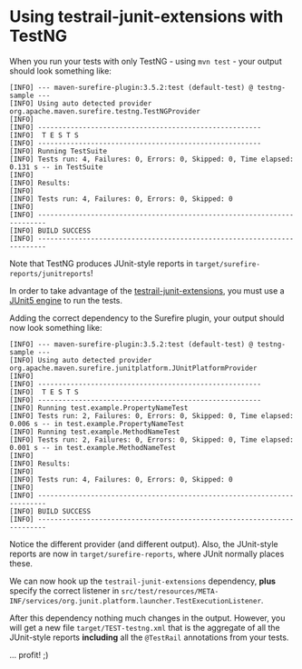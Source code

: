 # Using testrail-junit-extensions with TestNG

When you run your tests with only TestNG - using `mvn test` - your output should look something like:

```
[INFO] --- maven-surefire-plugin:3.5.2:test (default-test) @ testng-sample ---
[INFO] Using auto detected provider org.apache.maven.surefire.testng.TestNGProvider
[INFO] 
[INFO] -------------------------------------------------------
[INFO]  T E S T S
[INFO] -------------------------------------------------------
[INFO] Running TestSuite
[INFO] Tests run: 4, Failures: 0, Errors: 0, Skipped: 0, Time elapsed: 0.131 s -- in TestSuite
[INFO] 
[INFO] Results:
[INFO] 
[INFO] Tests run: 4, Failures: 0, Errors: 0, Skipped: 0
[INFO] 
[INFO] ------------------------------------------------------------------------
[INFO] BUILD SUCCESS
[INFO] ------------------------------------------------------------------------
```

Note that TestNG produces JUnit-style reports in `target/surefire-reports/junitreports`!

In order to take advantage of the
[testrail-junit-extensions](https://github.com/gurock/testrail-junit-extensions), you must use a
[JUnit5 engine](https://maven.apache.org/surefire/maven-surefire-plugin/examples/junit-platform.html#smart-resolution-of-jupiter-engine-and-vintage-engine-for-junit4)
to run the tests.

Adding the correct dependency to the Surefire plugin, your output should now look something like:

```
[INFO] --- maven-surefire-plugin:3.5.2:test (default-test) @ testng-sample ---
[INFO] Using auto detected provider org.apache.maven.surefire.junitplatform.JUnitPlatformProvider
[INFO] 
[INFO] -------------------------------------------------------
[INFO]  T E S T S
[INFO] -------------------------------------------------------
[INFO] Running test.example.PropertyNameTest
[INFO] Tests run: 2, Failures: 0, Errors: 0, Skipped: 0, Time elapsed: 0.006 s -- in test.example.PropertyNameTest
[INFO] Running test.example.MethodNameTest
[INFO] Tests run: 2, Failures: 0, Errors: 0, Skipped: 0, Time elapsed: 0.001 s -- in test.example.MethodNameTest
[INFO] 
[INFO] Results:
[INFO] 
[INFO] Tests run: 4, Failures: 0, Errors: 0, Skipped: 0
[INFO] 
[INFO] ------------------------------------------------------------------------
[INFO] BUILD SUCCESS
[INFO] ------------------------------------------------------------------------
```

Notice the different provider (and different output). Also, the JUnit-style reports are now in
`target/surefire-reports`, where JUnit normally places these.

We can now hook up the `testrail-junit-extensions` dependency, **plus** specify the correct listener
in `src/test/resources/META-INF/services/org.junit.platform.launcher.TestExecutionListener`.

After this dependency nothing much changes in the output. However, you will get a new file
`target/TEST-testng.xml` that is the aggregate of all the JUnit-style reports **including** all the
`@TestRail` annotations from your tests.

... profit! ;)
